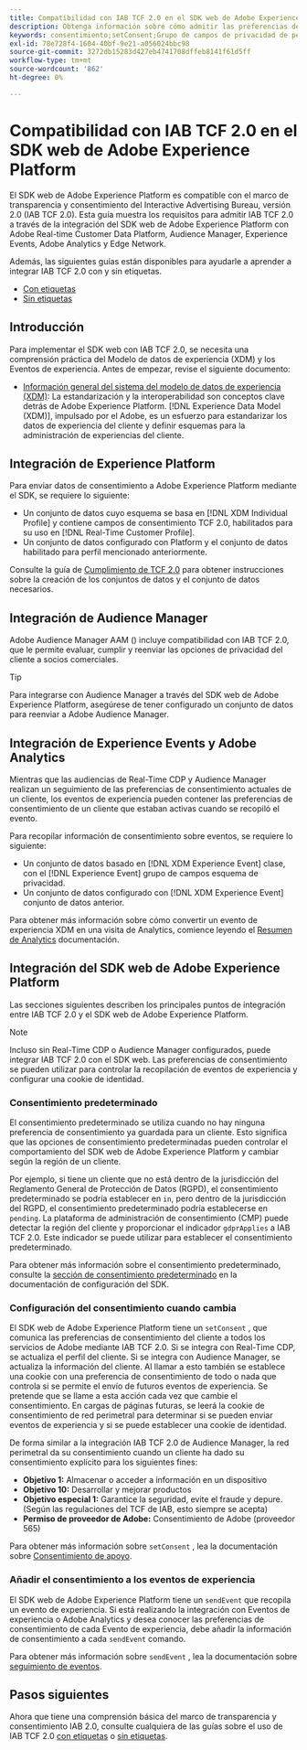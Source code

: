 ```yaml
---
title: Compatibilidad con IAB TCF 2.0 en el SDK web de Adobe Experience Platform
description: Obtenga información sobre cómo admitir las preferencias de consentimiento de IAB TCF 2.0 mediante el SDK web de Adobe Experience Platform
keywords: consentimiento;setConsent;Grupo de campos de privacidad de perfil;Grupo de campos de privacidad de evento de experiencia;Grupo de campos de privacidad;IAB TCF 2.0;Real-Time CDP;
exl-id: 78e728f4-1604-40bf-9e21-a056024bbc98
source-git-commit: 3272db15283d427eb4741708dffeb8141f61d5ff
workflow-type: tm+mt
source-wordcount: '862'
ht-degree: 0%

---
```


# Compatibilidad con IAB TCF 2.0 en el SDK web de Adobe Experience Platform

El SDK web de Adobe Experience Platform es compatible con el marco de transparencia y consentimiento del Interactive Advertising Bureau, versión 2.0 (IAB TCF 2.0). Esta guía muestra los requisitos para admitir IAB TCF 2.0 a través de la integración del SDK web de Adobe Experience Platform con Adobe Real-time Customer Data Platform, Audience Manager, Experience Events, Adobe Analytics y Edge Network.

Además, las siguientes guías están disponibles para ayudarle a aprender a integrar IAB TCF 2.0 con y sin etiquetas.

- [Con etiquetas](./with-launch.md)
- [Sin etiquetas](./without-launch.md)

## Introducción

Para implementar el SDK web con IAB TCF 2.0, se necesita una comprensión práctica del Modelo de datos de experiencia (XDM) y los Eventos de experiencia. Antes de empezar, revise el siguiente documento:

- [Información general del sistema del modelo de datos de experiencia (XDM)](../../../xdm/home.md): La estandarización y la interoperabilidad son conceptos clave detrás de Adobe Experience Platform. [!DNL Experience Data Model (XDM)], impulsado por el Adobe, es un esfuerzo para estandarizar los datos de experiencia del cliente y definir esquemas para la administración de experiencias del cliente.

## Integración de Experience Platform

Para enviar datos de consentimiento a Adobe Experience Platform mediante el SDK, se requiere lo siguiente:

- Un conjunto de datos cuyo esquema se basa en [!DNL XDM Individual Profile] y contiene campos de consentimiento TCF 2.0, habilitados para su uso en [!DNL Real-Time Customer Profile].
- Un conjunto de datos configurado con Platform y el conjunto de datos habilitado para perfil mencionado anteriormente.

Consulte la guía de [Cumplimiento de TCF 2.0](../../../landing/governance-privacy-security/consent/iab/overview.md) para obtener instrucciones sobre la creación de los conjuntos de datos y el conjunto de datos necesarios.

## Integración de Audience Manager

Adobe Audience Manager AAM () incluye compatibilidad con IAB TCF 2.0, que le permite evaluar, cumplir y reenviar las opciones de privacidad del cliente a socios comerciales. <!--For more information, read the documentation on [Sending Data to Audience Manager](../audience-manager/audience-manager-overview.md).-->

>[!TIP]
>
>Para integrarse con Audience Manager a través del SDK web de Adobe Experience Platform, asegúrese de tener configurado un conjunto de datos para reenviar a Adobe Audience Manager.

## Integración de Experience Events y Adobe Analytics

Mientras que las audiencias de Real-Time CDP y Audience Manager realizan un seguimiento de las preferencias de consentimiento actuales de un cliente, los eventos de experiencia pueden contener las preferencias de consentimiento de un cliente que estaban activas cuando se recopiló el evento.

Para recopilar información de consentimiento sobre eventos, se requiere lo siguiente:

- Un conjunto de datos basado en [!DNL XDM Experience Event] clase, con el [!DNL Experience Event] grupo de campos esquema de privacidad.
- Un conjunto de datos configurado con [!DNL XDM Experience Event] conjunto de datos anterior.

Para obtener más información sobre cómo convertir un evento de experiencia XDM en una visita de Analytics, comience leyendo el [Resumen de Analytics](../../data-collection/adobe-analytics/analytics-overview.md) documentación.

## Integración del SDK web de Adobe Experience Platform

Las secciones siguientes describen los principales puntos de integración entre IAB TCF 2.0 y el SDK web de Adobe Experience Platform.

>[!NOTE]
>
>Incluso sin Real-Time CDP o Audience Manager configurados, puede integrar IAB TCF 2.0 con el SDK web. Las preferencias de consentimiento se pueden utilizar para controlar la recopilación de eventos de experiencia y configurar una cookie de identidad.

### Consentimiento predeterminado

El consentimiento predeterminado se utiliza cuando no hay ninguna preferencia de consentimiento ya guardada para un cliente. Esto significa que las opciones de consentimiento predeterminadas pueden controlar el comportamiento del SDK web de Adobe Experience Platform y cambiar según la región de un cliente.

Por ejemplo, si tiene un cliente que no está dentro de la jurisdicción del Reglamento General de Protección de Datos (RGPD), el consentimiento predeterminado se podría establecer en `in`, pero dentro de la jurisdicción del RGPD, el consentimiento predeterminado podría establecerse en `pending`. La plataforma de administración de consentimiento (CMP) puede detectar la región del cliente y proporcionar el indicador `gdprApplies` a IAB TCF 2.0. Este indicador se puede utilizar para establecer el consentimiento predeterminado.

Para obtener más información sobre el consentimiento predeterminado, consulte la [sección de consentimiento predeterminado](../../fundamentals/configuring-the-sdk.md#default-consent) en la documentación de configuración del SDK.

### Configuración del consentimiento cuando cambia

El SDK web de Adobe Experience Platform tiene un `setConsent` , que comunica las preferencias de consentimiento del cliente a todos los servicios de Adobe mediante IAB TCF 2.0. Si se integra con Real-Time CDP, se actualiza el perfil del cliente. Si se integra con Audience Manager, se actualiza la información del cliente. Al llamar a esto también se establece una cookie con una preferencia de consentimiento de todo o nada que controla si se permite el envío de futuros eventos de experiencia. Se pretende que se llame a esta acción cada vez que cambie el consentimiento. En cargas de páginas futuras, se leerá la cookie de consentimiento de red perimetral para determinar si se pueden enviar eventos de experiencia y si se puede establecer una cookie de identidad.

De forma similar a la integración IAB TCF 2.0 de Audience Manager, la red perimetral da su consentimiento cuando un cliente ha dado su consentimiento explícito para los siguientes fines:

- **Objetivo 1:** Almacenar o acceder a información en un dispositivo
- **Objetivo 10:** Desarrollar y mejorar productos
- **Objetivo especial 1:** Garantice la seguridad, evite el fraude y depure. (Según las regulaciones del TCF de IAB, esto siempre se acepta)
- **Permiso de proveedor de Adobe:** Consentimiento de Adobe (proveedor 565)

Para obtener más información sobre `setConsent` , lea la documentación sobre [Consentimiento de apoyo](../../consent/supporting-consent.md).

### Añadir el consentimiento a los eventos de experiencia

El SDK web de Adobe Experience Platform tiene un `sendEvent` que recopila un evento de experiencia. Si está realizando la integración con Eventos de experiencia o Adobe Analytics y desea conocer las preferencias de consentimiento de cada Evento de experiencia, debe añadir la información de consentimiento a cada `sendEvent` comando.

Para obtener más información sobre `sendEvent` , lea la documentación sobre [seguimiento de eventos](../../fundamentals/tracking-events.md).

## Pasos siguientes

Ahora que tiene una comprensión básica del marco de transparencia y consentimiento IAB 2.0, consulte cualquiera de las guías sobre el uso de IAB TCF 2.0 [con etiquetas](./with-launch.md) o [sin etiquetas](./without-launch.md).
